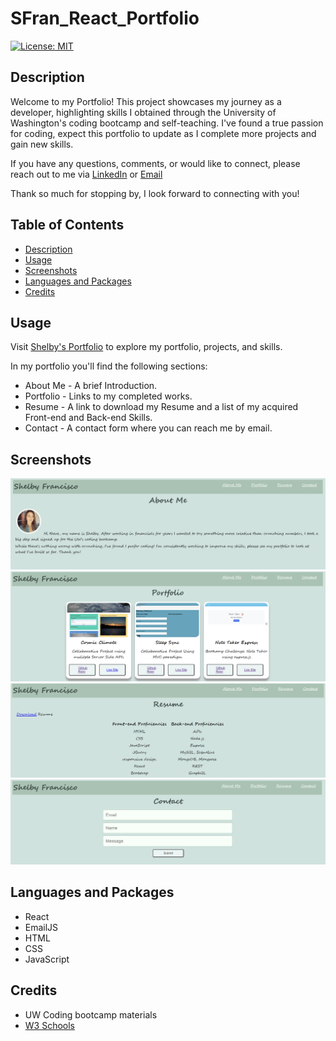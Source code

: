 # SFran_React_Portfolio
[![License: MIT](https://img.shields.io/badge/License-MIT-blue.svg)](https://opensource.org/licenses/MIT)
## Description

Welcome to my Portfolio! This project showcases my journey as a developer, highlighting skills I obtained through the University of Washington's coding bootcamp and self-teaching. 
I've found a true passion for coding, expect this portfolio to update as I complete more projects and gain new skills. 

If you have any questions, comments, or would like to connect, please reach out to me via [LinkedIn](https://www.linkedin.com/in/shelby-francisco-111948100/) or <a href="shel.cisco5@gmail.com">Email</a>

Thank so much for stopping by, I look forward to connecting with you! 

## Table of Contents
* [Description](#description)
* [Usage](#usage)
* [Screenshots](#screenshots)
* [Languages and Packages](#languages-and-packages)
* [Credits](#credits)


## Usage

Visit [Shelby's Portfolio](https://shelcisco.github.io/SFran_React_Portfolio/) to explore my portfolio, projects, and skills. 

In my portfolio you'll find the following sections:
* About Me - A brief Introduction.
* Portfolio - Links to my completed works.
* Resume - A link to download my Resume and a list of my acquired Front-end and Back-end Skills.
* Contact - A contact form where you can reach me by email.

## Screenshots

![](https://github.com/Shelcisco/SFran_React_Portfolio/blob/main/public/Screenshot1.png)
![](https://github.com/Shelcisco/SFran_React_Portfolio/blob/main/public/Screenshot2.png)
![](https://github.com/Shelcisco/SFran_React_Portfolio/blob/main/public/Screenshot3.png)
![](https://github.com/Shelcisco/SFran_React_Portfolio/blob/main/public/Screenshot4.png)

## Languages and Packages
* React
* EmailJS
* HTML
* CSS
* JavaScript

## Credits 
* UW Coding bootcamp materials
* <a href="https://www.w3schools.com/">W3 Schools</a>

